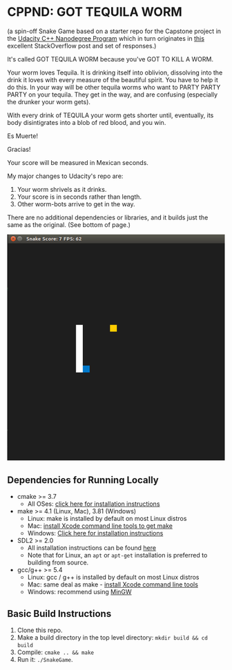 # CPPND: GOT TEQUILA WORM


(a spin-off Snake Game based on a starter repo for the Capstone project in the [Udacity C++ Nanodegree Program](https://www.udacity.com/course/c-plus-plus-nanodegree--nd213) which in turn originates in [this](https://codereview.stackexchange.com/questions/212296/snake-game-in-c-with-sdl) excellent StackOverflow post and set of responses.)


It's called GOT TEQUILA WORM because you've GOT TO KILL A WORM.

Your worm loves Tequila. It is drinking itself into oblivion, dissolving into the drink it loves with every measure of the beautiful spirit. You have to help it do this. In your way will be other tequila worms who want to PARTY PARTY PARTY on your tequila. They get in the way, and are confusing (especially the drunker your worm gets).

With every drink of TEQUILA your worm gets shorter until, eventually, its body disintigrates into a blob of red blood, and you win.

Es Muerte!

Gracias!

Your score will be measured in Mexican seconds.


My major changes to Udacity's repo are:

1) Your worm shrivels as it drinks.
2) Your score is in seconds rather than length.
3) Other worm-bots arrive to get in the way.

There are no additional dependencies or libraries, and it builds just the same as the original. (See bottom of page.)

<img src="snake_game.gif"/>


## Dependencies for Running Locally
* cmake >= 3.7
  * All OSes: [click here for installation instructions](https://cmake.org/install/)
* make >= 4.1 (Linux, Mac), 3.81 (Windows)
  * Linux: make is installed by default on most Linux distros
  * Mac: [install Xcode command line tools to get make](https://developer.apple.com/xcode/features/)
  * Windows: [Click here for installation instructions](http://gnuwin32.sourceforge.net/packages/make.htm)
* SDL2 >= 2.0
  * All installation instructions can be found [here](https://wiki.libsdl.org/Installation)
  * Note that for Linux, an `apt` or `apt-get` installation is preferred to building from source.
* gcc/g++ >= 5.4
  * Linux: gcc / g++ is installed by default on most Linux distros
  * Mac: same deal as make - [install Xcode command line tools](https://developer.apple.com/xcode/features/)
  * Windows: recommend using [MinGW](http://www.mingw.org/)

## Basic Build Instructions

1. Clone this repo.
2. Make a build directory in the top level directory: `mkdir build && cd build`
3. Compile: `cmake .. && make`
4. Run it: `./SnakeGame`.